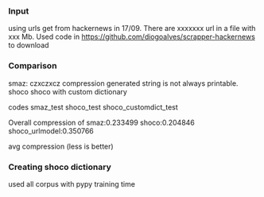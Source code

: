 
### Input
using urls get from hackernews in 17/09.
There are xxxxxxx url in a file with xxx Mb.
Used code in https://github.com/diogoalves/scrapper-hackernews to download 

### Comparison
smaz: czxczxcz   compression generated string is not always printable.
shoco
shoco with custom dictionary

codes
smaz_test
shoco_test
shoco_customdict_test

Overall compression of smaz:0.233499 shoco:0.204846 shoco_urlmodel:0.350766

avg compression (less is better)

### Creating shoco dictionary
used all corpus
with pypy
training time
